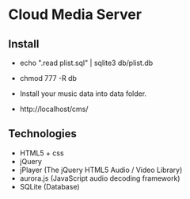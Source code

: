 # Cloud Media Server

## Install
- echo ".read plist.sql" | sqlite3 db/plist.db
- chmod 777 -R db

- Install your music data into data folder.
- http://localhost/cms/

## Technologies
- HTML5 + css
- jQuery
- jPlayer (The jQuery HTML5 Audio / Video Library)
- aurora.js (JavaScript audio decoding framework)
- SQLite (Database)
